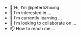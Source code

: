 - 👋 Hi, I’m @peterlizhixing
- 👀 I’m interested in ...
- 🌱 I’m currently learning ...
- 💞️ I’m looking to collaborate on ...
- 📫 How to reach me ...

<!---
peterlizhixing/peterlizhixing is a ✨ special ✨ repository because its `README.md` (this file) appears on your GitHub profile.
You can click the Preview link to take a look at your changes.
--->
